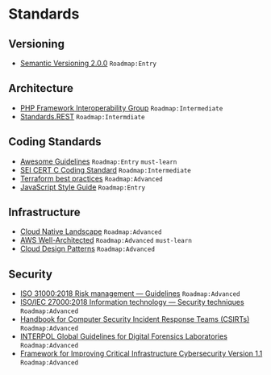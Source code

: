 # Standards

## Versioning

- [Semantic Versioning 2.0.0](https://semver.org/) `Roadmap:Entry`

## Architecture

- [PHP Framework Interoperability Group](https://www.php-fig.org/) `Roadmap:Intermediate`
- [Standards.REST](https://standards.rest/) `Roadmap:Intermdiate`

## Coding Standards

- [Awesome Guidelines](https://github.com/Kristories/awesome-guidelines) `Roadmap:Entry` `must-learn`
- [SEI CERT C Coding Standard](https://wiki.sei.cmu.edu/confluence/display/c/SEI+CERT+C+Coding+Standard) `Roadmap:Intermediate`
- [Terraform best practices](https://www.terraform-best-practices.com/) `Roadmap:Advanced`
- [JavaScript Style Guide](https://github.com/airbnb/javascript) `Roadmap:Entry`

## Infrastructure

- [Cloud Native Landscape](https://github.com/cncf/landscape) `Roadmap:Advanced`
- [AWS Well-Architected](https://aws.amazon.com/architecture/well-architected/) `Roadmap:Advanced` `must-learn`
- [Cloud Design Patterns](https://docs.microsoft.com/en-us/azure/architecture/patterns/) `Roadmap:Advanced`

## Security

- [ISO 31000:2018 Risk management — Guidelines](https://www.iso.org/standard/65694.html) `Roadmap:Advanced`
- [ISO/IEC 27000:2018 Information technology — Security techniques](https://www.iso.org/standard/73906.html) `Roadmap:Advanced`
- [Handbook for Computer Security Incident Response Teams (CSIRTs)](https://resources.sei.cmu.edu/library/asset-view.cfm?assetid=6305) `Roadmap:Advanced`
- [INTERPOL Global Guidelines for Digital Forensics Laboratories](https://www.interpol.int/content/download/13501/file/INTERPOL_DFL_GlobalGuidelinesDigitalForensicsLaboratory.pdf) `Roadmap:Advanced`
- [Framework for Improving Critical Infrastructure Cybersecurity Version 1.1](https://www.nist.gov/publications/framework-improving-critical-infrastructure-cybersecurity-version-11) `Roadmap:Advanced`
